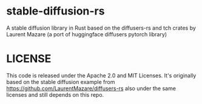 # stable-diffusion-rs
A stable diffusion library in Rust based on the diffusers-rs and tch crates by Laurent Mazare (a port of  huggingface diffusers pytorch library)

# LICENSE

This code is released under the Apache 2.0 and MIT Licenses. It's originally based on the stable diffusion example from https://github.com/LaurentMazare/diffusers-rs also under the same licenses and still depends on this repo.

